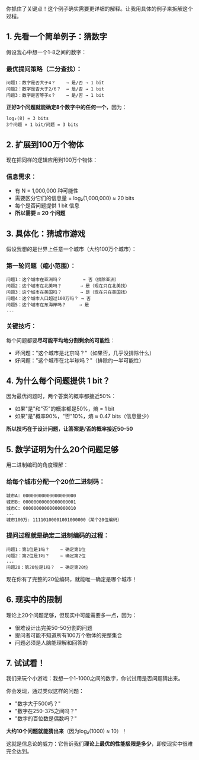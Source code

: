 你抓住了关键点！这个例子确实需要更详细的解释。让我用具体的例子来拆解这个过程。

## 1. 先看一个简单例子：猜数字

假设我心中想一个1-8之间的数字：

### 最优提问策略（二分查找）：
```
问题1：数字是否大于4？    → 是/否 → 1 bit
问题2：数字是否大于2/6？  → 是/否 → 1 bit  
问题3：数字是否等于x？    → 是/否 → 1 bit
```

**正好3个问题就能确定8个数字中的任何一个**，因为：
```
log₂(8) = 3 bits
3个问题 × 1 bit/问题 = 3 bits
```

## 2. 扩展到100万个物体

现在把同样的逻辑应用到100万个物体：

### 信息需求：
- 有 N = 1,000,000 种可能性
- 需要区分它们的信息量 = log₂(1,000,000) ≈ 20 bits
- 每个是否问题提供 1 bit 信息
- **所以需要 ≈ 20 个问题**

## 3. 具体化：猜城市游戏

假设我想的是世界上任意一个城市（大约100万个城市）：

### 第一轮问题（缩小范围）：
```
问题1：这个城市在亚洲吗？        → 否（排除亚洲）
问题2：这个城市在北美吗？       → 是（现在只在北美找）
问题3：这个城市在美国吗？       → 是（现在只在美国找）
问题4：这个城市人口超过100万吗？ → 否
问题5：这个城市在东海岸吗？     → 是
...
```

### 关键技巧：
每个问题都要**尽可能平均地分割剩余的可能性**：
- 坏问题："这个城市是北京吗？"（如果否，几乎没排除什么）
- 好问题："这个城市在北半球吗？"（排除约一半可能性）

## 4. 为什么每个问题提供 1 bit？

因为最优问题时，两个答案的概率都接近50%：

- 如果"是"和"否"的概率都是50%，熵 = 1 bit
- 如果"是"概率90%，"否"10%，熵 ≈ 0.47 bits（信息量少）

**所以技巧在于设计问题，让答案是/否的概率接近50-50**

## 5. 数学证明为什么20个问题足够

用二进制编码的角度理解：

### 给每个城市分配一个20位二进制码：
```
城市A: 00000000000000000000
城市B: 00000000000000000001  
城市C: 00000000000000000010
...
城市100万: 11110100001001000000（某个20位编码）
```

### 提问过程就是确定二进制编码的过程：
```
问题1：第1位是1吗？    → 确定第1位
问题2：第2位是1吗？    → 确定第2位
...
问题20：第20位是1吗？  → 确定第20位
```

现在你有了完整的20位编码，就能唯一确定是哪个城市！

## 6. 现实中的限制

理论上20个问题足够，但现实中可能需要多一点，因为：
- 很难设计出完美50-50分割的问题
- 提问者可能不知道所有100万个物体的完整集合
- 问题必须是人脑能理解和回答的

## 7. 试试看！

我们来玩个小游戏：我想一个1-1000之间的数字，你试试用是否问题猜出来。

你会发现，通过类似这样的问题：
- "数字大于500吗？"
- "数字在250-375之间吗？"  
- "数字的百位数是偶数吗？"

**大约10个问题就能猜出来**（因为log₂(1000) ≈ 10）！

这就是信息论的威力：它告诉我们**理论上最优的性能极限是多少**，即使现实中很难完全达到。